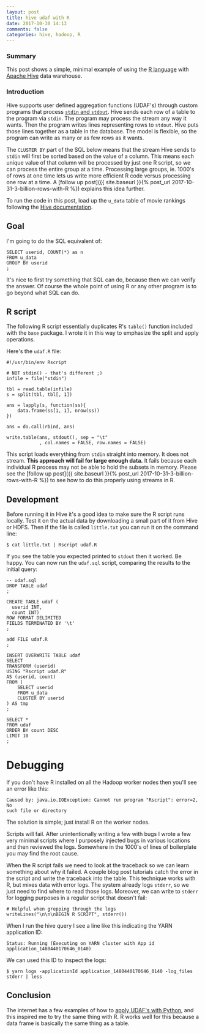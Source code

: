 ```yaml
---
layout: post
title: hive udaf with R
date: 2017-10-30 14:13
comments: false
categories: hive, hadoop, R
---
```


### Summary

This post shows a simple, minimal example of using the
[R language](https://www.r-project.org/) with
[Apache Hive](https://hive.apache.org/) data warehouse.

### Introduction

Hive supports user defined aggregation functions (UDAF's) through custom programs
that process [`stdin` and
`stdout`](https://en.wikipedia.org/wiki/Standard_streams).
Hive sends each row of a table to the program via `stdin`. The program may
process the stream any way it wants. Then the program writes 
lines representing rows to `stdout`. Hive puts those lines together as a
table in the database. The model is flexible, so the program can write as many or as
few rows as it wants.

The `CLUSTER BY` part of the SQL below means that the stream Hive sends to
`stdin` will first be sorted based on the value of a column. This means
each unique value of that column will be processed by just one R script, so
we can process the entire group at a time. Processing large groups, ie.
1000's of rows at one time lets us write more efficient R code versus
processing one row at a time. A 
[follow up post]({{ site.baseurl }}{% post_url
2017-10-31-3-billion-rows-with-R %}) explains this idea further.

To run the code in this post, load up the `u_data` table of movie rankings following
the [Hive
documentation](https://cwiki.apache.org/confluence/display/Hive/GettingStarted#GettingStarted-MovieLensUserRatings).

## Goal

I'm going to do the SQL equivalent of: 

```
SELECT userid, COUNT(*) as n
FROM u_data
GROUP BY userid
;
```

It's nice to first try something that SQL can do, because then we can verify
the answer. Of course the whole point of using R or any other program is to
go beyond what SQL can do.

## R script

The following R script essentially duplicates R's `table()` function
included with the `base` package. I wrote it in this way to emphasize the
split and apply operations.

Here's the `udaf.R` file:

```{R}
#!/usr/bin/env Rscript

# NOT stdin() - that's different ;)
infile = file("stdin")

tbl = read.table(infile)
s = split(tbl, tbl[, 1])

ans = lapply(s, function(ss){
    data.frame(ss[1, 1], nrow(ss))
})

ans = do.call(rbind, ans)

write.table(ans, stdout(), sep = "\t"
            , col.names = FALSE, row.names = FALSE)
```

This script loads everything from `stdin` straight into memory. It does not
stream. __This approach will fail for large enough data.__ It fails
because each individual R process may not be able to hold the subsets in
memory. Please see the [follow up post]({{ site.baseurl }}{% post_url
2017-10-31-3-billion-rows-with-R %}) to see how to do this properly using
streams in R.

## Development

Before running it in Hive it's a good idea to make sure the R script runs
locally. Test it on the actual data by downloading a small part of it from
Hive or HDFS. Then if the file is called `little.txt` you can run it on
the command line:

```{bash}
$ cat little.txt | Rscript udaf.R
```

If you see the table you expected printed to `stdout` then it worked. Be
happy. You can now run the `udaf.sql` script, comparing the results to the
initial query:

```{sql}
-- udaf.sql
DROP TABLE udaf
;

CREATE TABLE udaf (
  userid INT,
  count INT)
ROW FORMAT DELIMITED
FIELDS TERMINATED BY '\t'
;

add FILE udaf.R
;

INSERT OVERWRITE TABLE udaf
SELECT
TRANSFORM (userid)
USING "Rscript udaf.R"
AS (userid, count)
FROM (
    SELECT userid
    FROM u_data 
    CLUSTER BY userid
) AS tmp
;

SELECT *
FROM udaf
ORDER BY count DESC
LIMIT 10
;
```

# Debugging

If you don't have R installed on all the Hadoop worker nodes then you'll see an
error like this:
```
Caused by: java.io.IOException: Cannot run program "Rscript": error=2, No
such file or directory
```
The solution is simple; just install R on the worker nodes.

Scripts will fail. After unintentionally writing a few with bugs I wrote a
few very minimal scripts where I purposely injected bugs in various
locations and then reviewed the logs. Somewhere in the 1000's of lines of 
boilerplate you may find the root cause.

When the R script fails we need to look at the traceback so we can learn
something about why it failed. A couple blog post tutorials catch the error
in the script and write the traceback into the table. This technique works
with R, but mixes data with error logs. The system already logs `stderr`,
so we just need to find where to read those logs. Moreover, we can write to
`stderr` for logging purposes in a regular script that doesn't fail:

```{R}
# Helpful when grepping through the logs
writeLines("\n\n\nBEGIN R SCRIPT", stderr())
```

When I run the hive query I see a line like this indicating the YARN application ID:

```
Status: Running (Executing on YARN cluster with App id application_1480440170646_0140)
```

We can used this ID to inspect the logs:

```
$ yarn logs -applicationId application_1480440170646_0140 -log_files stderr | less
```

## Conclusion

The internet
has a few examples of how to [apply UDAF's with
Python](http://www.florianwilhelm.info/2016/10/python_udf_in_hive/), and
this inspired me to try the same thing with R. R works well for this
because a data frame is basically the same thing as a table.
